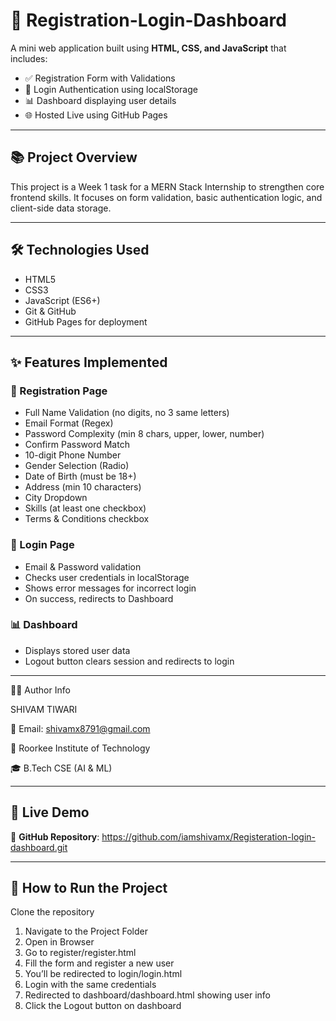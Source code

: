 
# 🔐 Registration-Login-Dashboard

A mini web application built using **HTML, CSS, and JavaScript** that includes:

- ✅ Registration Form with Validations
- 🔐 Login Authentication using localStorage
- 📊 Dashboard displaying user details
- 🌐 Hosted Live using GitHub Pages

---

## 📚 Project Overview

This project is a Week 1 task for a MERN Stack Internship to strengthen core frontend skills. It focuses on form validation, basic authentication logic, and client-side data storage.

---

## 🛠 Technologies Used

- HTML5
- CSS3
- JavaScript (ES6+)
- Git & GitHub
- GitHub Pages for deployment

---

## ✨ Features Implemented

### 🔎 Registration Page
- Full Name Validation (no digits, no 3 same letters)
- Email Format (Regex)
- Password Complexity (min 8 chars, upper, lower, number)
- Confirm Password Match
- 10-digit Phone Number
- Gender Selection (Radio)
- Date of Birth (must be 18+)
- Address (min 10 characters)
- City Dropdown
- Skills (at least one checkbox)
- Terms & Conditions checkbox

### 🔐 Login Page
- Email & Password validation
- Checks user credentials in localStorage
- Shows error messages for incorrect login
- On success, redirects to Dashboard

### 📊 Dashboard
- Displays stored user data
- Logout button clears session and redirects to login

---

👨‍💻 Author Info

  SHIVAM TIWARI
    
📧 Email: shivamx8791@gmail.com

🏫 Roorkee Institute of Technology

🎓 B.Tech CSE (AI & ML)

---

## 🚀 Live Demo

📂 **GitHub Repository**:  https://github.com/iamshivamx/Registeration-login-dashboard.git

---

## 🧪 How to Run the Project
Clone the repository

1) Navigate to the Project Folder
2) Open in Browser
3) Go to register/register.html
4) Fill the form and register a new user
5) You’ll be redirected to login/login.html
6) Login with the same credentials
7) Redirected to dashboard/dashboard.html showing user info
8) Click the Logout button on dashboard

